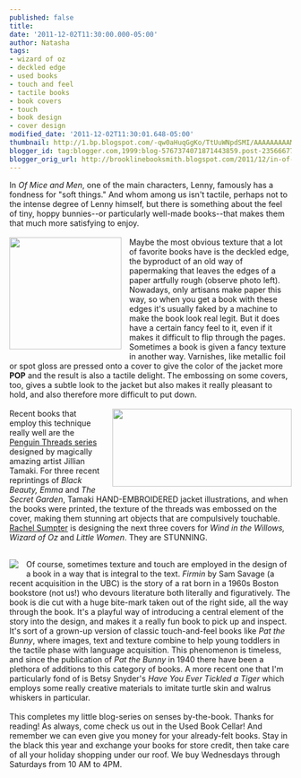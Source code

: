 ```yaml
---
published: false
title: 
date: '2011-12-02T11:30:00.000-05:00'
author: Natasha
tags:
- wizard of oz
- deckled edge
- used books
- touch and feel
- tactile books
- book covers
- touch
- book design
- cover design
modified_date: '2011-12-02T11:30:01.648-05:00'
thumbnail: http://1.bp.blogspot.com/-qw0aHuqGgKo/TtUuWNpdSMI/AAAAAAAAAMg/5f-yCuSwg_s/s72-c/deckle.jpg
blogger_id: tag:blogger.com,1999:blog-5767374071871443859.post-2356667729150632968
blogger_orig_url: http://brooklinebooksmith.blogspot.com/2011/12/in-of-mice-and-men-one-of-main.html
---
```


In <i>Of Mice and Men</i>, one of the main characters, Lenny, famously has a fondness for "soft things." And whom among us isn't tactile, perhaps not to the intense&nbsp;degree&nbsp;of Lenny himself, but there is something about the feel of tiny, hoppy bunnies--or particularly well-made books--that makes them that much more satisfying to enjoy.<br /><br /><a href="http://1.bp.blogspot.com/-qw0aHuqGgKo/TtUuWNpdSMI/AAAAAAAAAMg/5f-yCuSwg_s/s1600/deckle.jpg" imageanchor="1" style="clear: left; display: inline !important; float: left; margin-bottom: 1em; margin-right: 1em; text-align: center;"><img border="0" height="200" src="http://1.bp.blogspot.com/-qw0aHuqGgKo/TtUuWNpdSMI/AAAAAAAAAMg/5f-yCuSwg_s/s200/deckle.jpg" width="200" /></a>Maybe the most obvious texture that a lot of favorite books have is the deckled edge, the byproduct of an old way of papermaking that leaves the edges of a paper artfully rough (observe photo left). Nowadays, only artisans make paper this way, so when you get a book with these edges it's usually faked by a machine to make the book look real legit. But it does have a certain fancy feel to it, even if it makes it difficult to flip through the pages. Sometimes a book is given a fancy texture in another way. Varnishes, like metallic foil or spot gloss are pressed onto a cover to give the color of the jacket more <b>POP</b>&nbsp;and the result is also a tactile delight. The embossing on some covers, too, gives a subtle look to the jacket but also makes it really pleasant to hold, and also therefore more difficult to put down.<br /><br /><a href="http://3.bp.blogspot.com/-boOw1AaaY5k/TtUyAdiXh7I/AAAAAAAAAMw/ztS34lJ8iok/s1600/oz.jpg" imageanchor="1" style="clear: right; float: right; margin-bottom: 1em; margin-left: 1em;"><img border="0" height="139" src="http://3.bp.blogspot.com/-boOw1AaaY5k/TtUyAdiXh7I/AAAAAAAAAMw/ztS34lJ8iok/s320/oz.jpg" width="320" /></a>Recent books that employ this technique really well are the <a href="http://us.penguingroup.com/static/pages/classics/penguinthreads.html" style="text-align: left;">Penguin Threads series</a><span class="Apple-style-span" style="text-align: left;"> designed by magically amazing artist Jillian Tamaki. For three recent reprintings of </span><i>Black Beauty, Emma</i><span class="Apple-style-span" style="text-align: left;">&nbsp;and </span><i>The Secret Garden</i>, Tamaki HAND-EMBROIDERED jacket illustrations, and when the books were printed, the texture of the threads was embossed on the cover, making them stunning art objects that are compulsively touchable. <a href="http://www.flickr.com/photos/alonewolverine/">Rachel Sumpter</a> is designing the next three covers for <i>Wind in the Willows, Wizard of Oz</i> and <i>Little Women</i>. They are STUNNING.<br /><div><div class="separator" style="clear: both; text-align: center;"></div><div style="text-align: left;"><div style="text-align: -webkit-auto;"><br /></div></div><a href="http://1.bp.blogspot.com/-cEv62e_5R4s/TtUyaJB_aXI/AAAAAAAAAM4/RVZFzrIspdc/s1600/firmin.jpg" imageanchor="1" style="clear: left; float: left; margin-bottom: 1em; margin-right: 1em;"><img border="0" src="http://1.bp.blogspot.com/-cEv62e_5R4s/TtUyaJB_aXI/AAAAAAAAAM4/RVZFzrIspdc/s1600/firmin.jpg" /></a>Of course, sometimes texture and touch are employed in the design of a book in a way that is integral to the text. <i>Firmin </i>by Sam Savage (a recent&nbsp;acquisition&nbsp;in the UBC) is the story of a rat born in a 1960s Boston bookstore (not us!) who devours literature both literally and figuratively. The book is die cut with a huge bite-mark taken out of the right side, all the way through the book. It's a playful way of introducing a central element of the story into the design, and makes it a really fun book to pick up and inspect. It's sort of a grown-up version of classic touch-and-feel books like <i>Pat the Bunny</i>, where images, text and texture combine to help young toddlers in the tactile phase with language acquisition. This phenomenon is timeless, and since the publication of <i>Pat the Bunny</i>&nbsp;in 1940 there have been a plethora of additions to this category of books. A more recent one that I'm particularly fond of is Betsy Snyder's <i>Have You Ever Tickled a Tiger</i>&nbsp;which employs some really creative materials to imitate turtle skin and walrus whiskers in particular.<br /><br />This completes my little blog-series on senses by-the-book. Thanks for reading! As always, come check us out in the Used Book Cellar! And remember we can even give you money for your already-felt books.&nbsp;Stay in the black this year and exchange your books for store credit, then take care of all your holiday shopping under our roof. We buy Wednesdays through Saturdays from 10 AM to 4PM.</div>